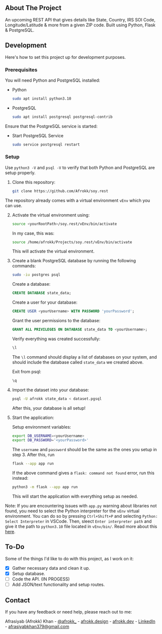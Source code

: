 ## About The Project

An upcoming REST API that gives details like State, Country, IRS SOI Code, Longitude/Latitude & more from a given ZIP code. Built using Python, Flask & PostgreSQL.

## Development
Here's how to set this project up for development purposes.

### Prerequisites
You will need Python and PostgreSQL installed:

* Python
  ```sh
  sudo apt install python3.10

* PostgreSQL
  ```sh
  sudo apt install postgresql postgresql-contrib 

Ensure that the PostgreSQL service is started:
* Start PostgreSQL Service
  ```sh
  sudo service postgresql restart

### Setup
Use `python3 -V` and `psql -V` to verify that both Python and PostgreSQL are setup properly. 

1. Clone this repository:
   ```sh
   git clone https://github.com/Afrokk/soy.rest
   ```
  The repository already comes with a virtual environment `vEnv` which you can use. 

2. Activate the virtual environment using: 
    ```sh
    source <yourRootPath>/soy.rest/vEnv/bin/activate
    ```
    In my case, this was:
    ```sh
    source /home/afrokk/Projects/soy.rest/vEnv/bin/activate
    ```

    This will activate the virtual environment. 
  
3. Create a blank PostgreSQL database by running the following commands:
    ```sh
    sudo -iu postgres psql
    ```

    Create a database:
    ```sql
    CREATE DATABASE state_data;
    ```

    Create a user for your database:
    ```sql
    CREATE USER <yourUsername> WITH PASSWORD 'yourPassword';
    ```

    Grant the user permissions to the database:
    ```sql
    GRANT ALL PRIVILEGES ON DATABASE state_data TO <yourUsername>;
    ```

    Verify everything was created successfully:
    ```sh
    \l
    ```
    The `\l` command should display a list of databases on your system, and should include the database called `state_data` we created above.

    Exit from psql:
    ```sh
    \q
    ```

4. Import the dataset into your database:
    ```sh
    psql -U afrokk state_data < dataset.pgsql
    ```
    After this, your database is all setup!

5. Start the application:

    Setup environment variables:
    ```sh
    export DB_USERNAME=<yourUsername>
    export DB_PASSWORD='<yourPassword>'
    ```
    The `username` and `password` should be the same as the ones you setup in step 3. After this, run

    ```sh
    flask --app app run
    ```
    If the above command gives a `flask: command not found` error, run this instead:
    ```sh
    python3 -m flask --app app run
    ```
    This will start the application with everything setup as needed.

Note: If you are encountering issues with `app.py` warning about libraries not found, you need to select the Python interpreter for the `vEnv` virtual environment. You can do so by pressing `Ctrl+Shift+P` and selecting `Python: Select Interpreter` in VSCode. Then, sleect `Enter interpreter path` and give it the path to `python3.10` file located in `vEnv/bin/`. Read more about this [here](https://code.visualstudio.com/docs/python/environments#_using-the-create-environment-command).

## To-Do
Some of the things I'd like to do with this project, as I work on it:

- [x] Gather necessary data and clean it up.
- [x] Setup database.
- [ ] Code the API. (IN PROGESS)
- [ ] Add JSON/text functionality and setup routes.

## Contact
If you have any feedback or need help, please reach out to me:

Afrasiyab (Afrokk) Khan - [@afrokk_](https://www.instagram.com/afrokk_/) - [afrokk.design](https://afrokk.design/) - [afrokk.dev](https://afrokk.dev/) - [LinkedIn](https://www.linkedin.com/in/afrasiyab-k/) - afrasiyabkhan379@gmail.com
